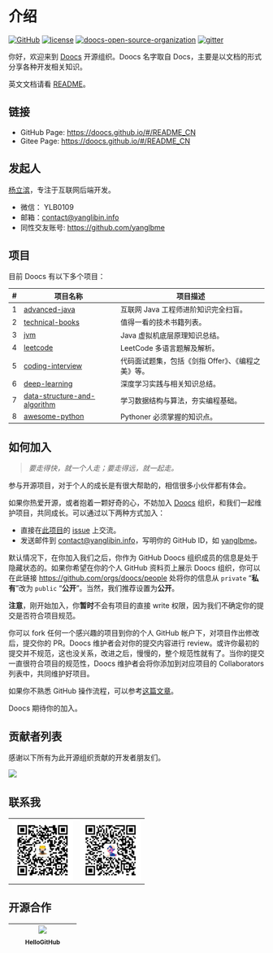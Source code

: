 # 介绍
[![GitHub](https://badgen.net/badge/icon/doocs?icon=github&label&color=green)](https://github.com/doocs)
[![license](https://badgen.net/github/license/doocs/doocs.github.io?color=green)](https://github.com/doocs/doocs.github.io/blob/master/LICENSE)
[![doocs-open-source-organization](https://badgen.net/badge/organization/join%20us/cyan)](#如何加入)
[![gitter](https://badgen.net/badge/gitter/chat/cyan)](https://gitter.im/doocs)

你好，欢迎来到 [Doocs](https://github.com/doocs) 开源组织。Doocs 名字取自 Docs，主要是以文档的形式分享各种开发相关知识。

英文文档请看 [README](README.md)。

## 链接
- GitHub Page: https://doocs.github.io/#/README_CN
- Gitee Page: https://doocs.github.io/#/README_CN

## 发起人
[杨立滨](https://github.com/yanglbme)，专注于互联网后端开发。

- 微信： YLB0109
- 邮箱：[contact@yanglibin.info](mailto:contact@yanglibin.info)
- 同性交友账号: https://github.com/yanglbme

## 项目
目前 Doocs 有以下多个项目：

| # | 项目名称 | 项目描述 |
|---|---|---|
| 1 | [advanced-java](https://github.com/doocs/advanced-java) | 互联网 Java 工程师进阶知识完全扫盲。 |
| 2 | [technical-books](https://github.com/doocs/technical-books) | 值得一看的技术书籍列表。 |
| 3 | [jvm](https://github.com/doocs/jvm) | Java 虚拟机底层原理知识总结。 |
| 4 | [leetcode](https://github.com/doocs/leetcode) | LeetCode 多语言题解及解析。 |
| 5 | [coding-interview](https://github.com/doocs/coding-interview) | 代码面试题集，包括《剑指 Offer》、《编程之美》等。 |
| 6 | [deep-learning](https://github.com/doocs/deep-learning) | 深度学习实践与相关知识总结。 |
| 7 | [data-structure-and-algorithm](https://github.com/doocs/data-structure-and-algorithm) | 学习数据结构与算法，夯实编程基础。 |
| 8 | [awesome-python](https://github.com/doocs/awesome-python) | Pythoner 必须掌握的知识点。 |

## 如何加入

> *要走得快，就一个人走；要走得远，就一起走。*

参与开源项目，对于个人的成长是有很大帮助的，相信很多小伙伴都有体会。

如果你热爱开源，或者抱着一颗好奇的心，不妨加入 [Doocs](https://github.com/doocs) 组织，和我们一起维护项目，共同成长。可以通过以下两种方式加入：

- 直接在[此项目](https://github.com/doocs/doocs.github.io)的 [issue](https://github.com/doocs/doocs.github.io/issues/1) 上交流。
- 发送邮件到 [contact@yanglibin.info](mailto:contact@yanglibin.info?Subject=加入Doocs开源组织)，写明你的 GitHub ID，如 [yanglbme](https://github.com/yanglbme)。

默认情况下，在你加入我们之后，你作为 GitHub Doocs 组织成员的信息是处于隐藏状态的。如果你希望在你的个人 GitHub 资料页上展示 Doocs 组织，你可以在此链接 https://github.com/orgs/doocs/people 处将你的信息从 `private` “**私有**”改为 `public` “**公开**”。当然，我们推荐设置为**公开**。

**注意**，刚开始加入，你**暂时**不会有项目的直接 write 权限，因为我们不确定你的提交是否符合项目规范。

你可以 fork 任何一个感兴趣的项目到你的个人 GitHub 帐户下，对项目作出修改后，提交你的 PR。Doocs 维护者会对你的提交内容进行 review。或许你最初的提交并不规范，这也没关系，改进之后，慢慢的，整个规范性就有了。当你的提交一直很符合项目的规范性，Doocs 维护者会将你添加到对应项目的 Collaborators 列表中，共同维护好项目。

如果你不熟悉 GitHub 操作流程，可以参考[这篇文章](https://github.com/firstcontributions/first-contributions/blob/master/translations/README.chs.md)。

Doocs 期待你的加入。

## 贡献者列表
感谢以下所有为此开源组织贡献的开发者朋友们。

<a href="https://opencollective.com/doocs/contributors.svg?width=890&button=false"><img src="https://opencollective.com/doocs/contributors.svg?width=890&button=false" /></a>

## 联系我
<table>
    <tr>
      <td align="center" style="width: 120px;">
        <a href="https://github.com/doocs">
          <img src="./images/qrcode-for-doocs.jpg" style="width: 500px;">
        </a><br>
      </td>
      <td align="center" style="width: 120px;">
        <a href="https://github.com/yanglbme">
          <img src="./images/qrcode-for-yanglbme.jpg" style="width: 500px;">
        </a><br>
      </td>
    </tr>
</table>

## 开源合作
<table>
  <thead>
    <tr>
      <th align="center" style="width: 120px;">
        <a href="https://github.com/521xueweihan/HelloGitHub">
        <img src="https://avatars2.githubusercontent.com/u/46038309?s=200&v=4" style="max-width:100%;"><br>
          <sub>HelloGitHub</sub>
        </a><br>
      </th>
    </tr>
  </thead>
</table>
